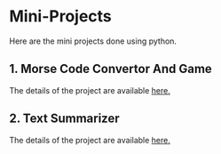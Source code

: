 # Mini-Projects
Here are the mini projects done using python.

## 1. Morse Code Convertor And Game
The details of the project are available [here.](https://github.com/Krish1908/Morse_Code)

## 2. Text Summarizer
The details of the project are available [here.](https://github.com/Krish1908/Text_Summarizer)
